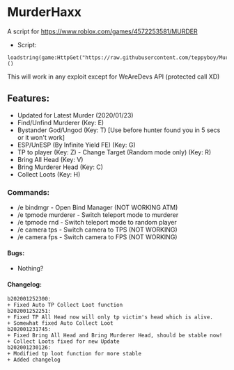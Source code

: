 # MurderHaxx
A script for https://www.roblox.com/games/4572253581/MURDER
+ Script:
```
loadstring(game:HttpGet("https://raw.githubusercontent.com/teppyboy/MurderHaxx/master/MurderHaxx_beta.lua",true))()
```
This will work in any exploit except for WeAreDevs API (protected call XD)
## Features:
+ Updated for Latest Murder (2020/01/23)
+ Find/Unfind Murderer (Key: E)
+ Bystander God/Ungod (Key: T) [Use before hunter found you in 5 secs or it won't work]
+ ESP/UnESP (By Infinite Yield FE) (Key: G)
+ TP to player (Key: Z) - Change Target (Random mode only) (Key: R)
+ Bring All Head (Key: V)
+ Bring Murderer Head (Key: C)
+ Collect Loots (Key: H)
### Commands:
+ /e bindmgr - Open Bind Manager (NOT WORKING ATM)
+ /e tpmode murderer - Switch teleport mode to murderer
+ /e tpmode rnd - Switch teleport mode to random player
+ /e camera tps - Switch camera to TPS (NOT WORKING)
+ /e camera fps - Switch camera to FPS (NOT WORKING)
#### Bugs:
+ Nothing?
#### Changelog:
```
b202001252300:
+ Fixed Auto TP Collect Loot function 
b202001252251:
+ Fixed TP All Head now will only tp victim's head which is alive.
+ Somewhat fixed Auto Collect Loot
b202001231745:
+ Fixed Bring All Head and Bring Murderer Head, should be stable now!
+ Collect Loots fixed for new Update
b202001230126:
+ Modified tp loot function for more stable
+ Added changelog
```
